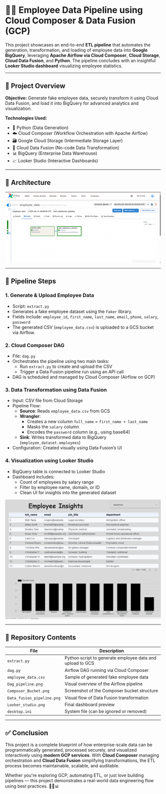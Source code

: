 # 👨‍💼 Employee Data Pipeline using Cloud Composer & Data Fusion (GCP)

This project showcases an end-to-end **ETL pipeline** that automates the generation, transformation, and loading of employee data into **Google BigQuery**, leveraging **Apache Airflow via Cloud Composer**, **Cloud Storage**, **Cloud Data Fusion**, and **Python**. The pipeline concludes with an insightful **Looker Studio dashboard** visualizing employee statistics.

---

## 📌 Project Overview

**Objective:** Generate fake employee data, securely transform it using Cloud Data Fusion, and load it into BigQuery for advanced analytics and visualization.

**Technologies Used:**
- 🐍 Python (Data Generation)
- ☁️ Cloud Composer (Workflow Orchestration with Apache Airflow)
- 🗃 Google Cloud Storage (Intermediate Storage Layer)
- 🔄 Cloud Data Fusion (No-code Data Transformation)
- 📊 BigQuery (Enterprise Data Warehouse)
- 📈 Looker Studio (Interactive Dashboards)

---

## 🧱 Architecture

![Architecture](Dag_pipeline.png)

---

## 🔄 Pipeline Steps

### 1. **Generate & Upload Employee Data**
- Script: `extract.py`
- Generates a fake employee dataset using the `Faker` library.
- Fields include: `employee_id`, `first_name`, `last_name`, `email`, `phone`, `salary`, `password`
- The generated CSV (`employee_data.csv`) is uploaded to a GCS bucket via Airflow.

### 2. **Cloud Composer DAG**
- File: `dag.py`
- Orchestrates the pipeline using two main tasks:
  - Run `extract.py` to create and upload the CSV
  - Trigger a Data Fusion pipeline run using an API call
- DAG is scheduled and managed by Cloud Composer (Airflow on GCP)

### 3. **Data Transformation using Data Fusion**
- Input: CSV file from Cloud Storage
- Pipeline Flow:
  - **Source**: Reads `employee_data.csv` from GCS
  - **Wrangler**:
    - Creates a new column `full_name` = `first_name + last_name`
    - Masks the `salary` column
    - Encodes the `password` column (e.g., using base64)
  - **Sink**: Writes transformed data to BigQuery (`employee_dataset.employees`)
- Configuration: Created visually using Data Fusion’s UI

### 4. **Visualization using Looker Studio**
- BigQuery table is connected to Looker Studio
- Dashboard includes:
  - Count of employees by salary range
  - Filter by employee name, domain, or ID
  - Clean UI for insights into the generated dataset
  
![Dashboard](Looker_studio.png)

---

## 📂 Repository Contents

| File | Description |
|------|-------------|
| `extract.py` | Python script to generate employee data and upload to GCS |
| `dag.py` | Airflow DAG running via Cloud Composer |
| `employee_data.csv` | Sample of generated fake employee data |
| `Dag_pipeline.png` | Visual overview of the Airflow pipeline |
| `Composer_Bucket.png` | Screenshot of the Composer bucket structure |
| `Data_fusion_pipeline.png` | Visual flow of Data Fusion transformation |
| `Looker_studio.png` | Final dashboard preview |
| `desktop.ini` | System file (can be ignored or removed) |

---

## ✅ Conclusion

This project is a complete blueprint of how enterprise-scale data can be programmatically generated, processed securely, and visualized interactively using **modern GCP services**. With **Cloud Composer** managing orchestration and **Cloud Data Fusion** simplifying transformations, the ETL process becomes maintainable, scalable, and auditable.

Whether you're exploring GCP, automating ETL, or just love building pipelines — this project demonstrates a real-world data engineering flow using best practices. 🚀📂📊
